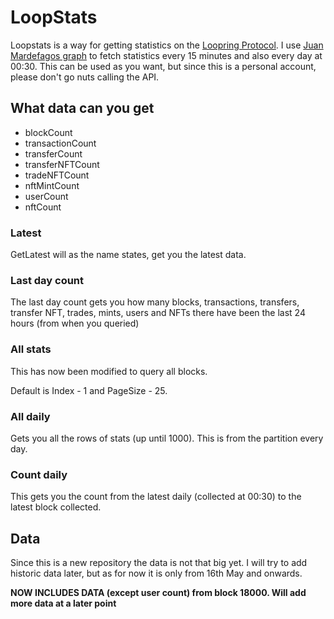 # LoopStats
Loopstats is a way for getting statistics on the [Loopring Protocol](https://www.loopring.io). I use [Juan Mardefagos graph](https://api.thegraph.com/subgraphs/name/juanmardefago/loopring36/graphql) to fetch statistics every 15 minutes and also every day at 00:30. This can be used as you want, but since this is a personal account, please don't go nuts calling the API. 

## What data can you get
* blockCount
* transactionCount
* transferCount
* transferNFTCount
* tradeNFTCount
* nftMintCount
* userCount
* nftCount

### Latest
GetLatest will as the name states, get you the latest data. 

### Last day count
The last day count gets you how many blocks, transactions, transfers, transfer NFT, trades, mints, users and NFTs there have been the last 24 hours (from when you queried)

### All stats
This has now been modified to query all blocks.  

Default is Index - 1 and PageSize - 25. 

### All daily
Gets you all the rows of stats (up until 1000). This is from the partition every day. 

### Count daily
This gets you the count from the latest daily (collected at 00:30) to the latest block collected. 

## Data
Since this is a new repository the data is not that big yet. I will try to add historic data later, but as for now it is only from 16th May and onwards. 

**NOW INCLUDES DATA (except user count) from block 18000. Will add more data at a later point**
